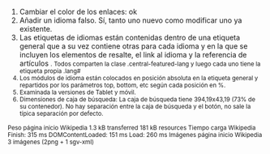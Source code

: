 1. Cambiar el color de los enlaces: ok
2. Añadir un idioma falso. Sí, tanto uno nuevo como modificar uno ya existente.
3. Las etiquetas de idiomas están contenidas dentro de una etiqueta <div> general  que a su vez contiene otras para cada idioma y en la que se incluyen los elementos de resalte, el link al idioma <a>y la referencia de artículos <small>. Todos comparten la clase .central-featured-lang y luego cada uno tiene la etiqueta propia .lang#
4. Los módulos de idioma están colocados en posición absoluta en la etiqueta general y repartidos por los parámetros top, bottom, etc según cada posición en %.
5. Examinada la versiones de Tablet y móvil.
6. Dimensiones de caja de búsqueda: La caja de búsqueda tiene 394,19x43,19 (73% de su contenedor). No hay separación entre la caja de búsqueda y el botón, no sale la típica separación por defecto.

Peso página inicio Wikipedia
    1.3 kB transferred
    181 kB resources
Tiempo carga Wikipedia 
    Finish: 315 ms
    DOMContentLoaded: 151 ms
    Load: 260 ms
Imágenes página inicio Wikipedia
    3 imágenes (2png + 1 sgv-xml)